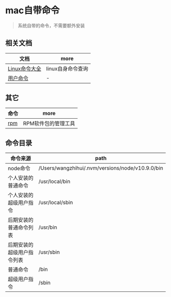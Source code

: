 # mac自带命令

> 系统自带的命令，不需要额外安装

## 相关文档

| 文档                                                                                | more              |
| ----------------------------------------------------------------------------------- | ----------------- |
| [Linux命令大全](http://man.linuxde.net/)                                            | linux自身命令查询 |
| [ 用户命令](http://docs.oracle.com/cd/E56344_01/html/E54075/intro-1.html#scrolltoc) | -                 |

## 其它

| 命令                              | more                |
| --------------------------------- | ------------------- |
| [rpm](http://man.linuxde.net/rpm) | RPM软件包的管理工具 |

## 命令目录

| 命令来源                   | path                                             |
| -------------------------- | ------------------------------------------------ |
| node命令                   | /Users/wangzhihui/.nvm/versions/node/v10.9.0/bin |
| 个人安装的普通命令         | /usr/local/bin                                   |
| 个人安装的超级用户指令     | /usr/local/sbin                                  |
| 后期安装的普通命令列表     | /usr/bin                                         |
| 后期安装的超级用户指令列表 | /usr/sbin                                        |
| 普通命令                   | /bin                                             |
| 超级用户指令               | /sbin                                            |